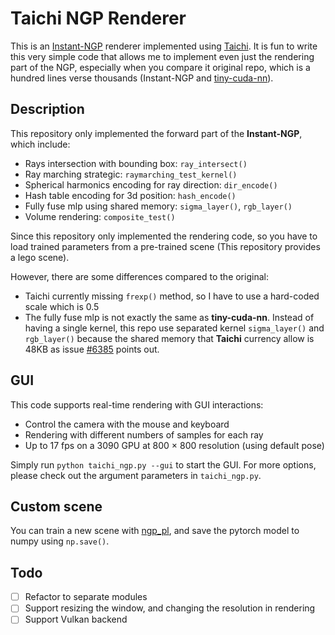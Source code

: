 # Taichi NGP Renderer

This is an [Instant-NGP](https://github.com/NVlabs/instant-ngp) renderer implemented using [Taichi](https://github.com/taichi-dev/taichi). It is fun to write this very simple code that allows me to implement even just the rendering part of the NGP, especially when you compare it original repo, which is a hundred lines verse thousands (Instant-NGP and [tiny-cuda-nn](https://github.com/NVlabs/tiny-cuda-nn)).

## Description

This repository only implemented the forward part of the **Instant-NGP**, which include:

- Rays intersection with bounding box: `ray_intersect()`
- Ray marching strategic: `raymarching_test_kernel()`
- Spherical harmonics encoding for ray direction: `dir_encode()`
- Hash table encoding for 3d position: `hash_encode()`
- Fully fuse mlp using shared memory: `sigma_layer()`, `rgb_layer()`
- Volume rendering: `composite_test()`

Since this repository only implemented the rendering code, so you have to load trained parameters from a pre-trained scene (This repository provides a lego scene).

However, there are some differences compared to the original:

- Taichi currently missing `frexp()` method, so I have to use a hard-coded scale which is 0.5
- The fully fuse mlp is not exactly the same as **tiny-cuda-nn**. Instead of having a single kernel, this repo use separated kernel `sigma_layer()` and `rgb_layer()` because the shared memory that **Taichi** currency allow is 48KB as issue [#6385](https://github.com/taichi-dev/taichi/issues/6385) points out.

## GUI

This code supports real-time rendering with GUI interactions:

- Control the camera with the mouse and keyboard
- Rendering with different numbers of samples for each ray
- Up to 17 fps on a 3090 GPU at 800 $\times$ 800 resolution (using default pose)

Simply run `python taichi_ngp.py --gui` to start the GUI. For more options, please check out the argument parameters in `taichi_ngp.py`.

## Custom scene

You can train a new scene with [ngp_pl](https://github.com/kwea123/ngp_pl), and save the pytorch model to numpy using `np.save()`.

## Todo

- [ ] Refactor to separate modules
- [ ] Support resizing the window, and changing the resolution in rendering
- [ ] Support Vulkan backend
